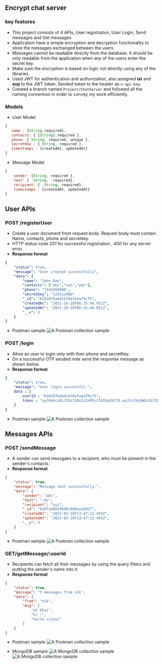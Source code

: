 ## Encrypt chat server
### key features
- This project consists of 4 APIs, User registration, User Login, Send messages and Get messages.
- Application have a simple encryption and decryption functionality to store the messages exchanged between the users. 
- Messages cannot be readable directly from the database. It should be only readable from the application when any of the users enter the secret key.
- Make sure the encryption is based on logic not directly using any of the libraries. 
- Used JWT for authentication and authorization, also assigned **iat** and **exp** to the JWT token. Sended token to the header as `x-api-key`.
- Created a branch named `Project/ChatServer` and followed all the naming convention in order to convey my work efficiently.
 ### Models
 - User Model
 ```JavaScript
{
    name : {String,required},
    contacts: { [String],required },
    phone: { String, required, unique },
    secretKey : { String, required },
    timestamps : {createdAt, updatedAt}
}
 ```
- Message Model
```JavaScript
{
    sender: {String, required },
    text: {  String,  required},
    recipient: {  String, required},
    timestamps : {createdAt, updatedAt}
}
```
## User APIs 
### POST /registerUser
- Create a user document from request body. Request body must contain Name, contacts, phone and secretkey.
- HTTP status code *201* for successful registration , *400* for any server error.
- __Response format__
```yaml
{
    "status": true,
    "message": "User created successfully",
    "data": {
        "name": "John Doe",
        "contacts": ["abc","xyz","pqr"],
        "phone": "7141456986",
        "secretkey": "123xyz00@"
        "_id": "6162876abdcb70afeeaf9cf5",
        "createdAt": "2021-10-10T06:25:46.051Z",
        "updatedAt": "2021-10-10T06:25:46.051Z",
        "__v": 0
    }
}
```
- Postman sample
 ![A Postman collection sample](assets/registerUser.jpg)
### POST /login
- Allow an user to login only with their phone and secretKey.
- On a successful OTP sended note send the response message as shown below.
- __Response format__
```yaml
{
    "status": true,
    "message": "User login successful.",
    data : [
        userId : "6162876abdcb70afeeaf9cf5",
        token : "eyJhbGciOiJIUzI1NiIsInR5cCI6IkpXVCJ9.eyJ1c2VySWQiOiI2MjA0MDUwZDliZWQzMTU3YTc3MTk2YTIiLCJpYXQiOjE2NDQ0MzA3NDgsImV4cCI6MTY0NDUxNzE0OH0.cCcWwWEmKTyihzUjeJWcRefFfxz2fgDgw-oJaRimK7w"
    ]
}
```
- Postman sample
 ![A Postman collection sample](assets/login.jpg)

## Messages APIs 
### POST /sendMessage
- A sender can send messgaes to a recipient, who must be present in the sender's contacts.
- __Response format__
```JSON
{
    "status": true,
    "message": "Message sent successfully.",
    "data": {
        "sender": "abc",
        "text": "~9z",
        "recipient": "xyz",
        "_id": "620fa36024b96c9d0aa3d927",
        "createdAt": "2022-02-18T13:47:12.493Z",
        "updatedAt": "2022-02-18T13:47:12.493Z",
        "__v": 0
    }
}
```
- Postman sample
 ![A Postman collection sample](assets/sendMessage.jpg)
### GET/getMessage/:userId
- Recipients can fetch all their messages by using the query filters and putting the sender's name into it.
- __Response format__
```JSON
{
    "status": true,
    "message": "3 messages from nik",
    "data": {
        "from": "nik",
        "msg": [
            "oh bhai",
            "hi !",
            "hello vishal"
        ]
    }
}
```
- Postman sample
 ![A Postman collection sample](assets/getMessage.jpg)


 - MongoDB sample
 ![A MongoDB collection sample](assets/Slide5.jpg)
 ![A MongoDB collection sample](assets/Slide6.jpg)